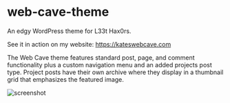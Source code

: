# web-cave-theme
An edgy WordPress theme for L33t Hax0rs.

See it in action on my website: https://kateswebcave.com

The Web Cave theme features standard post, page, and comment functionality plus a custom navigation menu and an added projects post type. Project posts have their own archive where they display in a thumbnail grid that emphasizes the featured image.

![screenshot](https://user-images.githubusercontent.com/58354883/127583799-7d9dbb2f-ef39-4b31-b243-3f71be18ba10.jpg)


